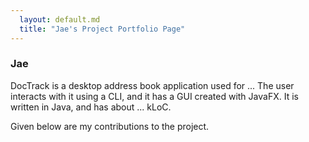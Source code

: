 ```yaml
---
  layout: default.md
  title: "Jae's Project Portfolio Page"
---
```


### Jae

DocTrack is a desktop address book application used for ... The user interacts with it using a CLI, and it has a GUI created with JavaFX. It is written in Java, and has about ... kLoC.

Given below are my contributions to the project.
